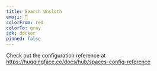 ```yaml
---
title: Search Unsloth
emoji: 🐢
colorFrom: red
colorTo: gray
sdk: docker
pinned: false
---
```


Check out the configuration reference at https://huggingface.co/docs/hub/spaces-config-reference
